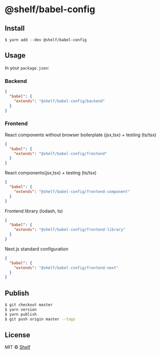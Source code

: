 # @shelf/babel-config

## Install

```
$ yarn add --dev @shelf/babel-config
```

## Usage

In your `package.json`:

### Backend

```json
{
  "babel": {
    "extends": "@shelf/babel-config/backend"
  }
}
```

### Frontend

React components without browser boilerplate (jsx,tsx) + testing (ts/tsx)

```json
{
  "babel": {
    "extends": "@shelf/babel-config/frontend"
  }
}
```

React components(jsx,tsx) + testing (ts/tsx)

```json
{
  "babel": {
    "extends": "@shelf/babel-config/frontend-component"
  }
}
```

Frontend library (lodash, ts)

```json
{
  "babel": {
    "extends": "@shelf/babel-config/frontend-library"
  }
}
```

Next.js standard configuration

```json
{
  "babel": {
    "extends": "@shelf/babel-config/frontend-next"
  }
}
```

## Publish

```sh
$ git checkout master
$ yarn version
$ yarn publish
$ git push origin master --tags
```

## License

MIT © [Shelf](https://shelf.io)
